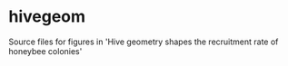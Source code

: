 # hivegeom
Source files for figures in 'Hive geometry shapes the recruitment rate of honeybee colonies'
